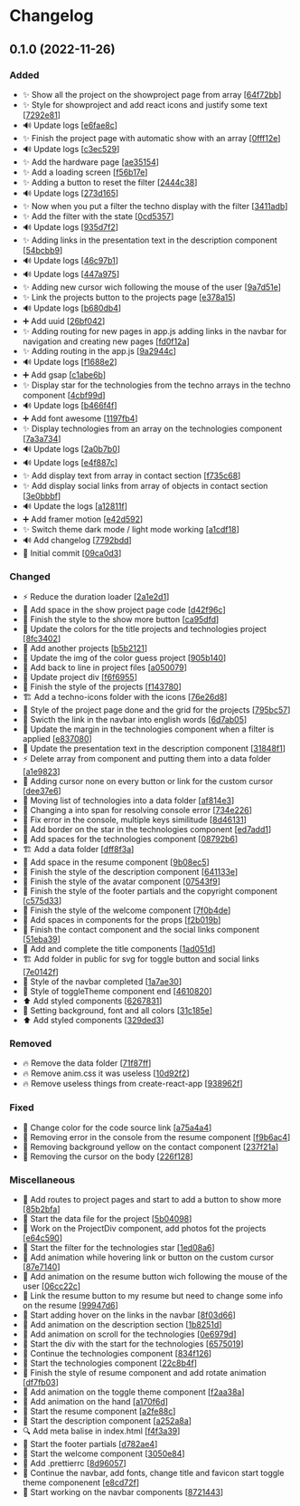 # Changelog

<a name="0.1.0"></a>
## 0.1.0 (2022-11-26)

### Added

- ✨ Show all the project on the showproject page from array [[64f72bb](https://github.com/Sakoutecher/portfolio-react/commit/64f72bbd5b00ef3f6df65c814b5d96cbb9d6af50)]
- ✨ Style for showproject and add react icons and justify some text [[7292e81](https://github.com/Sakoutecher/portfolio-react/commit/7292e811e70a20f9f56e214739fd08f96d08f2df)]
- 🔊 Update logs [[e6fae8c](https://github.com/Sakoutecher/portfolio-react/commit/e6fae8c77ef6c2486796bea527afebe377db7182)]
- ✨ Finish the project page with automatic show with an array [[0fff12e](https://github.com/Sakoutecher/portfolio-react/commit/0fff12e12e40c0ab59dfa5ad388068f786243cba)]
- 🔊 Update logs [[c3ec529](https://github.com/Sakoutecher/portfolio-react/commit/c3ec529947f18c2cd77e6278776428c8ac5a9f99)]
- ✨ Add the hardware page [[ae35154](https://github.com/Sakoutecher/portfolio-react/commit/ae35154d4c989a12ced00bc8c410657e9183c5fd)]
- ✨ Add a loading screen [[f56b17e](https://github.com/Sakoutecher/portfolio-react/commit/f56b17e001c647814e17a4a938a5575507a8bdec)]
- ✨ Adding a button to reset the filter [[2444c38](https://github.com/Sakoutecher/portfolio-react/commit/2444c38320e028862d6d35c9276aaa4b3b03cd88)]
- 🔊 Update logs [[273d165](https://github.com/Sakoutecher/portfolio-react/commit/273d16508c2c1cf6e48f3facf17c6f22f055bf1d)]
- ✨ Now when you put a filter the techno display with the filter [[3411adb](https://github.com/Sakoutecher/portfolio-react/commit/3411adbdc4c01b4a501d3788e9d44b839cf4fc59)]
- ✨ Add the filter with the state [[0cd5357](https://github.com/Sakoutecher/portfolio-react/commit/0cd5357d608eafd2d804125113538f82d1f4b206)]
- 🔊 Update logs [[935d7f2](https://github.com/Sakoutecher/portfolio-react/commit/935d7f29be9c66575ab6675beb1683104bca71c8)]
- ✨ Adding links in the presentation text in the description component [[54bcbb9](https://github.com/Sakoutecher/portfolio-react/commit/54bcbb9c05b49fd5723a2ac9be200efe1a9104f7)]
- 🔊 Update logs [[46c97b1](https://github.com/Sakoutecher/portfolio-react/commit/46c97b11008042140a2c3e643a7bdb45a383c2a7)]
- 🔊 Update logs [[447a975](https://github.com/Sakoutecher/portfolio-react/commit/447a975aa7a01dcc286b1195f3711a6d7ecef224)]
- ✨ Adding new cursor wich following the mouse of the user [[9a7d51e](https://github.com/Sakoutecher/portfolio-react/commit/9a7d51ee219ae443edf1b0362905a11d26539e87)]
- ✨ Link the projects button to the projects page [[e378a15](https://github.com/Sakoutecher/portfolio-react/commit/e378a15b6be59f467c381223ab43416520f53fca)]
- 🔊 Update logs [[b680db4](https://github.com/Sakoutecher/portfolio-react/commit/b680db4534e2f1422619a9a7f57b8e7de07657cb)]
- ➕ Add uuid [[26bf042](https://github.com/Sakoutecher/portfolio-react/commit/26bf042b727f2b0cf7be566f709db2b305fc63d1)]
- ✨ Adding routing for new pages in app.js adding links in the navbar for navigation and creating new pages [[fd0f12a](https://github.com/Sakoutecher/portfolio-react/commit/fd0f12ab9a777bd20ee0b09b0384082d5bb0f1e5)]
- ✨ Adding routing in the app.js [[9a2944c](https://github.com/Sakoutecher/portfolio-react/commit/9a2944c6937a1b1865a60a69c503ce77a7df48ce)]
- 🔊 Update logs [[f1688e2](https://github.com/Sakoutecher/portfolio-react/commit/f1688e24f54540038941bf71a2eacc7494763cdb)]
- ➕ Add gsap [[c1abe6b](https://github.com/Sakoutecher/portfolio-react/commit/c1abe6b7e1e2b20e140544aa5d3a0ee70cee4ad4)]
- ✨ Display star for the technologies from the techno arrays in the techno component [[4cbf99d](https://github.com/Sakoutecher/portfolio-react/commit/4cbf99db3be6cbcca4190aa2e385dd1d284e3e17)]
- 🔊 Update logs [[b466f4f](https://github.com/Sakoutecher/portfolio-react/commit/b466f4fbcb3a576cda9e16fe2e93065537965c8e)]
- ➕ Add font awesome [[1197fb4](https://github.com/Sakoutecher/portfolio-react/commit/1197fb4b9f81f154cf71ac4db5b2f4dba5b66b30)]
- ✨ Display technologies from an array on the technologies component [[7a3a734](https://github.com/Sakoutecher/portfolio-react/commit/7a3a73425e58300b3f95a5fa2959e6a89f45f5ad)]
- 🔊 Update logs [[2a0b7b0](https://github.com/Sakoutecher/portfolio-react/commit/2a0b7b0e0c61e013e0041c854bdd8b61b9dd3c5e)]
- 🔊 Update logs [[e4f887c](https://github.com/Sakoutecher/portfolio-react/commit/e4f887c2ed81ae1406521290bceedf4e9c80b4d9)]
- ✨ Add display text from array in contact section [[f735c68](https://github.com/Sakoutecher/portfolio-react/commit/f735c689a1b4c82b6078e4d874919984c7114824)]
- ✨ Add display social links from array of objects in contact section [[3e0bbbf](https://github.com/Sakoutecher/portfolio-react/commit/3e0bbbfdab3629fe53c421a740f358cfabcbf0b7)]
- 🔊 Update the logs [[a12811f](https://github.com/Sakoutecher/portfolio-react/commit/a12811f6fe82cf199a788d6384ec7c87d3eafc22)]
- ➕ Add framer motion [[e42d592](https://github.com/Sakoutecher/portfolio-react/commit/e42d592d56a225b8f691df7738f7702a290df4ae)]
- ✨ Switch theme dark mode / light mode working [[a1cdf18](https://github.com/Sakoutecher/portfolio-react/commit/a1cdf187f5e0df102b07671b36a1bc55f6b5712f)]
- 🔊 Add changelog [[7792bdd](https://github.com/Sakoutecher/portfolio-react/commit/7792bddc97068786862e226612a331e573497da2)]
- 🎉 Initial commit [[09ca0d3](https://github.com/Sakoutecher/portfolio-react/commit/09ca0d37fa80bbbceee25babf6a8735ac4afa9f6)]

### Changed

- ⚡ Reduce the duration loader [[2a1e2d1](https://github.com/Sakoutecher/portfolio-react/commit/2a1e2d196e925746ec0016c480eaf6d3a2912066)]
- 🎨 Add space in the show project page code [[d42f96c](https://github.com/Sakoutecher/portfolio-react/commit/d42f96c2b556b2e748f2cdf7e97e1cdd27317f40)]
- 💄 Finish the style to the show more button [[ca95dfd](https://github.com/Sakoutecher/portfolio-react/commit/ca95dfdab7ef67145a4b619bf8c2c3cd66f893fd)]
- 💄 Update the colors for the title projects and technologies project [[8fc3402](https://github.com/Sakoutecher/portfolio-react/commit/8fc34028e07f0debd050277f1bddd9f7ccc76603)]
- 🍱 Add another projects [[b5b2121](https://github.com/Sakoutecher/portfolio-react/commit/b5b2121022e878faec09ba4e1c59ebc4ffaf6016)]
- 🍱 Update the img of the color guess project [[905b140](https://github.com/Sakoutecher/portfolio-react/commit/905b140be84d037e4bb49e3871bb7587c214c168)]
- 🎨 Add back to line in project files [[a050079](https://github.com/Sakoutecher/portfolio-react/commit/a0500796b28fc72a72edb47f531985519675f8fd)]
- 💄 Update project div [[f6f6955](https://github.com/Sakoutecher/portfolio-react/commit/f6f69551e33d09adcf673283117c8e5de9001896)]
- 💄 Finish the style of the projects [[f143780](https://github.com/Sakoutecher/portfolio-react/commit/f14378052f1d12730f436b691731bc1725995cd4)]
- 🏗️ Add a techno-icons folder with the icons [[76e26d8](https://github.com/Sakoutecher/portfolio-react/commit/76e26d875d63aee0a13c9e1f3b7ef9d39c70d1a3)]
- 💄 Style of the project page done and the grid for the projects [[795bc57](https://github.com/Sakoutecher/portfolio-react/commit/795bc577d1a53d754243ceb7dd1fee1828da1140)]
- 💬 Swicth the link in the navbar into english words [[6d7ab05](https://github.com/Sakoutecher/portfolio-react/commit/6d7ab0540e707a9161fdcb216ccacafe84222e00)]
- 💄 Update the margin in the technologies component when a filter is applied [[e837080](https://github.com/Sakoutecher/portfolio-react/commit/e837080d643c35b218a73070990800faac0cf4b9)]
- 💬 Update the presentation text in the description component [[31848f1](https://github.com/Sakoutecher/portfolio-react/commit/31848f1dd97c4c8bf838d048b20ef487aa48909a)]
- ⚡ Delete array from component and putting them into a data folder [[a1e9823](https://github.com/Sakoutecher/portfolio-react/commit/a1e982332a84fb0eaab7999c034f0483590e919a)]
- 💄 Adding cursor none on every button or link for the custom cursor [[dee37e6](https://github.com/Sakoutecher/portfolio-react/commit/dee37e657e9dd2b7e33a913f30f67c3e79148a79)]
- 🎨 Moving list of technologies into a data folder [[af814e3](https://github.com/Sakoutecher/portfolio-react/commit/af814e35ec026c0a71c1712f0bd7d0aedfb878cf)]
- 🚨 Changing a into span for resolving console error [[734e226](https://github.com/Sakoutecher/portfolio-react/commit/734e2262631896262513273fc158cffd22a523be)]
- 🚨 Fix error in the console, multiple keys similitude [[8d46131](https://github.com/Sakoutecher/portfolio-react/commit/8d461316317681356463e1e8e60115474c89b584)]
- 💄 Add border on the star in the technologies component [[ed7add1](https://github.com/Sakoutecher/portfolio-react/commit/ed7add170896177f98d0db78ed0f79d7dafb96ec)]
- 🎨 Add spaces for the technologies component [[08792b6](https://github.com/Sakoutecher/portfolio-react/commit/08792b62a66e9ce8be33281746685ee7f6a25bdd)]
- 🏗️ Add a data folder [[dff8f3a](https://github.com/Sakoutecher/portfolio-react/commit/dff8f3a1c42efacedf7e98fd3d55569acf9d8ed9)]
- 🎨 Add space in the resume component [[9b08ec5](https://github.com/Sakoutecher/portfolio-react/commit/9b08ec505673118a5d7a3b41e38a9014582a0397)]
- 💄 Finish the style of the description component [[641133e](https://github.com/Sakoutecher/portfolio-react/commit/641133e0e835a0217645bf5dadbf060ff4e7a70d)]
- 💄 Finish the style of the avatar component [[07543f9](https://github.com/Sakoutecher/portfolio-react/commit/07543f9ca417e6a6982fd6c43192296e5294263c)]
- 💄 Finish the style of the footer partials and the copyright component [[c575d33](https://github.com/Sakoutecher/portfolio-react/commit/c575d334618c609016d7e9d3142e4b319ad31e71)]
- 💄 Finish the style of the welcome component [[7f0b4de](https://github.com/Sakoutecher/portfolio-react/commit/7f0b4de96e1ea3280bb372256e3d0d8306f7b967)]
- 🎨 Add spaces in components for the props [[f2b019b](https://github.com/Sakoutecher/portfolio-react/commit/f2b019b5d2a9e121e7feb8f39f3f502d30583828)]
- 💄 Finish the contact component and the social links component [[51eba39](https://github.com/Sakoutecher/portfolio-react/commit/51eba39c0c9fcb74f7b000a4cfc8b67d6cde3161)]
- 💄 Add and complete the title components [[1ad051d](https://github.com/Sakoutecher/portfolio-react/commit/1ad051d96e028dd23bd45fa3de55fd7fa7dadd2c)]
- 🏗️ Add folder in public for svg for toggle button and social links [[7e0142f](https://github.com/Sakoutecher/portfolio-react/commit/7e0142fe6aa9eff83dc92a35d39e6c15dca2ca3a)]
- 💄 Style of the navbar completed [[1a7ae30](https://github.com/Sakoutecher/portfolio-react/commit/1a7ae307aa557d4bffb10ee942c23afafa1b572d)]
- 💄 Style of toggleTheme component end [[4610820](https://github.com/Sakoutecher/portfolio-react/commit/46108208e6f1481c9cad44462d5fdbc1c56a3e1e)]
- ⬆️ Add styled components [[6267831](https://github.com/Sakoutecher/portfolio-react/commit/626783190c1d6bb498e3b81a9a3b69d50e6b54a5)]
- 💄 Setting background, font and all colors [[31c185e](https://github.com/Sakoutecher/portfolio-react/commit/31c185e94f9576f3cfbf6208276a16b09cfec5d6)]
- ⬆️ Add styled components [[329ded3](https://github.com/Sakoutecher/portfolio-react/commit/329ded39f4b3fbda42bce6e67c146b431d269671)]

### Removed

- 🔥 Remove the data folder [[71f87ff](https://github.com/Sakoutecher/portfolio-react/commit/71f87fff8e7c3e172554ebc28d6981760dc14872)]
- 🔥 Remove anim.css it was useless [[10d92f2](https://github.com/Sakoutecher/portfolio-react/commit/10d92f24fb8816f07547148e4dbe880add51a4c8)]
- 🔥 Remove useless things from create-react-app [[938962f](https://github.com/Sakoutecher/portfolio-react/commit/938962fab7a21b01ce3823dcf42abc3fc422ab96)]

### Fixed

- 🐛 Change color for the code source link [[a75a4a4](https://github.com/Sakoutecher/portfolio-react/commit/a75a4a4e97c98c0003a9a8d11ac08cfb60853a5a)]
- 🐛 Removing error in the console from the resume component [[f9b6ac4](https://github.com/Sakoutecher/portfolio-react/commit/f9b6ac46abf741646d90505a1c7fda25c9bd3074)]
- 🐛 Removing background yellow on the contact component [[237f21a](https://github.com/Sakoutecher/portfolio-react/commit/237f21a1c8e6fada307cbeeb61f9fb1cfe73b63b)]
- 🐛 Removing the cursor on the body [[226f128](https://github.com/Sakoutecher/portfolio-react/commit/226f128396ac3c3c1d290446493f765bbd79e5f5)]

### Miscellaneous

- 🚧 Add routes to project pages and start to add a button to show more [[85b2bfa](https://github.com/Sakoutecher/portfolio-react/commit/85b2bfadc6e91eac822bd9f78f248c5278c72fa2)]
- 🚧 Start the data file for the project [[5b04098](https://github.com/Sakoutecher/portfolio-react/commit/5b04098ff113a637388a6a9733a9edca866d6f1b)]
- 🚧 Work on the ProjectDiv component, add photos fot the projects [[e64c590](https://github.com/Sakoutecher/portfolio-react/commit/e64c590de5ca7e0a4abf9e0f15bfcf7e6e3b1b97)]
- 🚧 Start the filter for the technologies star [[1ed08a6](https://github.com/Sakoutecher/portfolio-react/commit/1ed08a60e8a76ba652cf980f1c3978c352acc65b)]
- 💫 Add animation while hovering link or button on the custom cursor [[87e7140](https://github.com/Sakoutecher/portfolio-react/commit/87e7140945531c84df7462c9a686ac637215dc52)]
- 💫 Add animation on the resume button wich following the mouse of the user [[06cc22c](https://github.com/Sakoutecher/portfolio-react/commit/06cc22c9cdf1196876ea60524a536d87aea93855)]
- 🚧 Link the resume button to my resume but need to change some info on the resume [[99947d6](https://github.com/Sakoutecher/portfolio-react/commit/99947d65df50389aa9fd1c758d2d033d2c79b845)]
- 🚧 Start adding hover on the links in the navbar [[8f03d66](https://github.com/Sakoutecher/portfolio-react/commit/8f03d664f9c1084d1e7393ddceab70a70e1c682a)]
- 💫 Add animation on the description section [[1b8251d](https://github.com/Sakoutecher/portfolio-react/commit/1b8251d1b9395824848d925fe57e4ceff37284e7)]
- 💫 Add animation on scroll for the technologies [[0e6979d](https://github.com/Sakoutecher/portfolio-react/commit/0e6979d8efcd4e6bf3a046ee65d05aa8161964ae)]
- 🚧 Start the div with the start for the technologies [[6575019](https://github.com/Sakoutecher/portfolio-react/commit/6575019d8a6809fa1d46e3ba26f1e08692564990)]
- 🚧 Continue the technologies component [[834f126](https://github.com/Sakoutecher/portfolio-react/commit/834f126ecd0953dd67ffbdc8b4e89eb515792044)]
- 🚧 Start the technologies component [[22c8b4f](https://github.com/Sakoutecher/portfolio-react/commit/22c8b4f70032014c69e08e8f73dd875179ccf64b)]
- 💫 Finish the style of resume component and add rotate animation [[df7fb03](https://github.com/Sakoutecher/portfolio-react/commit/df7fb030f80a808d667a2327934e6b98ed446f28)]
- 💫 Add animation on the toggle theme component [[f2aa38a](https://github.com/Sakoutecher/portfolio-react/commit/f2aa38aadb72d9be08cb42c2001e677c9cd70953)]
- 💫 Add animation on the hand [[a170f6d](https://github.com/Sakoutecher/portfolio-react/commit/a170f6d7ef34b983d4688c9c94e5a30b5a67d392)]
- 🚧 Start the resume component [[a2fe88c](https://github.com/Sakoutecher/portfolio-react/commit/a2fe88c2d753272649273d2054762f24b896d9c9)]
- 🚧 Start the description component [[a252a8a](https://github.com/Sakoutecher/portfolio-react/commit/a252a8a39603077f4567012a9083bab9c8ff00d8)]
- 🔍 Add meta balise in index.html [[f4f3a39](https://github.com/Sakoutecher/portfolio-react/commit/f4f3a399e1d1527fa6f7686500e68f8c9557902c)]
- 🚧 Start the footer partials [[d782ae4](https://github.com/Sakoutecher/portfolio-react/commit/d782ae49bfd98eb336acfe339bb8daaf2aaf8c57)]
- 🚧 Start the welcome component [[3050e84](https://github.com/Sakoutecher/portfolio-react/commit/3050e843839029f43a16733949fe8c09ee4a5d60)]
- 🙈 Add .prettierrc [[8d96057](https://github.com/Sakoutecher/portfolio-react/commit/8d96057bce772f8fc620f4f46bd0a306881897cd)]
- 🚧 Continue the navbar, add fonts, change title and favicon start toggle theme componenent [[e8cd72f](https://github.com/Sakoutecher/portfolio-react/commit/e8cd72f67a12bf47ca0e6f6b3b490d949ba70c33)]
- 🚧 Start working on the navbar components [[8721443](https://github.com/Sakoutecher/portfolio-react/commit/8721443bac1ec9c38db51aad01c506a894cfacee)]


